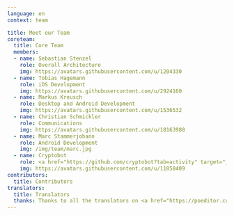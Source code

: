 ```yaml
---
language: en
context: team

title: Meet our Team
coreteam:
  title: Core Team
  members:
  - name: Sebastian Stenzel
    role: Overall Architecture
    img: https://avatars.githubusercontent.com/u/1204330
  - name: Tobias Hagemann
    role: iOS Development
    img: https://avatars.githubusercontent.com/u/2924160
  - name: Markus Kreusch
    role: Desktop and Android Development
    img: https://avatars.githubusercontent.com/u/1536532
  - name: Christian Schmickler
    role: Communications
    img: https://avatars.githubusercontent.com/u/18163988
  - name: Marc Stammerjohann
    role: Android Development
    img: /img/team/marc.jpg
  - name: Cryptobot
    role: <a href="https://github.com/cryptobot?tab=activity" target="_blank">Release Manager</a>
    img: https://avatars.githubusercontent.com/u/11858409
contributors:
  title: Contributors
translators:
  title: Translators
  thanks: Thanks to all the translators on <a href="https://poeditor.com/projects/po_edit?id=52217" target="_blank">POEditor</a>, how made Cryptomator available on all the different languages.
---
```

